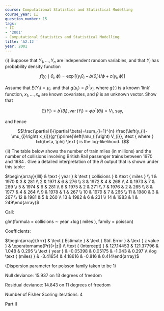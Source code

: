 ```yaml
---
course: Computational Statistics and Statistical Modelling
course_year: II
question_number: 15
tags:
- II
- '2001'
- Computational Statistics and Statistical Modelling
title: 'A2.12 '
year: 2001
---
```



(i) Suppose that $Y_{1}, \ldots, Y_{n}$ are independent random variables, and that $Y_{i}$ has probability density function

$$f\left(y_{i} \mid \theta_{i}, \phi\right)=\exp \left[\left(y_{i} \theta_{i}-b\left(\theta_{i}\right)\right) / \phi+c\left(y_{i}, \phi\right)\right]$$

Assume that $E\left(Y_{i}\right)=\mu_{i}$, and that $g\left(\mu_{i}\right)=\beta^{T} x_{i}$, where $g(\cdot)$ is a known 'link' function, $x_{1}, \ldots, x_{n}$ are known covariates, and $\beta$ is an unknown vector. Show that

$$\mathbb{E}\left(Y_{i}\right)=b^{\prime}\left(\theta_{i}\right), \operatorname{var}\left(Y_{i}\right)=\phi b^{\prime \prime}\left(\theta_{i}\right)=V_{i} \text {, say, }$$

and hence

$$\frac{\partial l}{\partial \beta}=\sum_{i=1}^{n} \frac{\left(y_{i}-\mu_{i}\right) x_{i}}{g^{\prime}\left(\mu_{i}\right) V_{i}}, \text { where } l=l(\beta, \phi) \text { is the log-likelihood. }$$

(ii) The table below shows the number of train miles (in millions) and the number of collisions involving British Rail passenger trains between 1970 and 1984 . Give a detailed interpretation of the $R$ output that is shown under this table:

$\begin{array}{llll} & \text { year } & \text { collisions } & \text { miles } \\ 1 & 1970 & 3 & 281 \\ 2 & 1971 & 6 & 276 \\ 3 & 1972 & 4 & 268 \\ 4 & 1973 & 7 & 269 \\ 5 & 1974 & 6 & 281 \\ 6 & 1975 & 2 & 271 \\ 7 & 1976 & 2 & 265 \\ 8 & 1977 & 4 & 264 \\ 9 & 1978 & 1 & 267 \\ 10 & 1979 & 7 & 265 \\ 11 & 1980 & 3 & 267 \\ 12 & 1981 & 5 & 260 \\ 13 & 1982 & 6 & 231 \\ 14 & 1983 & 1 & 249\end{array}$

Call:

glm(formula $=$ collisions $\sim$ year $+\log ($ miles $)$, family $=$ poisson)

Coefficients:

$\begin{array}{lrrrr} & \text { Estimate } & \text { Std. Error } & \text { z value } & \operatorname{Pr}(>|z|) \\ \text { (Intercept) } & 127.14453 & 121.37796 & 1.048 & 0.295 \\ \text { year } & -0.05398 & 0.05175 & -1.043 & 0.297 \\ \log \text { (miles) } & -3.41654 & 4.18616 & -0.816 & 0.414\end{array}$

(Dispersion parameter for poisson family taken to be 1)

Null deviance: $15.937$ on 13 degrees of freedom

Residual deviance: $14.843$ on 11 degrees of freedom

Number of Fisher Scoring iterations: 4

Part II